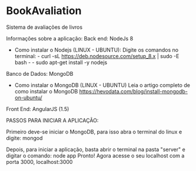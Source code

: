 # BookAvaliation

Sistema de avaliações de livros


Informações sobre a aplicação:
Back end: NodeJs 8
  - Como instalar o Nodejs (LINUX - UBUNTU):
    Digite os comandos no terminal:
         - curl -sL https://deb.nodesource.com/setup_8.x | sudo -E bash -
         - sudo apt-get install -y nodejs



Banco de Dados: MongoDB
  - Como instalar o MongoDB (LINUX - UBUNTU)
    Leia o artigo completo de como instalar o MongoDB
      https://hevodata.com/blog/install-mongodb-on-ubuntu/
      
      
Front End: AngularJS (1.5)

PASSOS PARA INICIAR A APLICAÇÃO:

Primeiro deve-se iniciar o MongoDB, para isso abra o terminal do linux e digite: mongod

Depois, para iniciar a aplicação, basta abrir o terminal na pasta "server" e digitar o comando: node app
Pronto! Agora acesse o seu localhost com a porta 3000, localhost:3000


